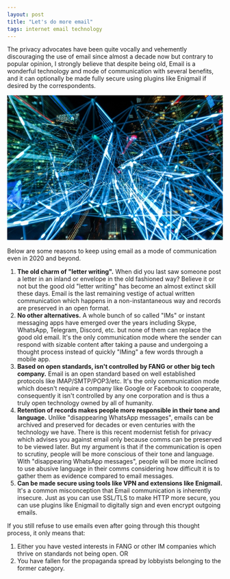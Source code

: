 ```yaml
---
layout: post
title: "Let's do more email"
tags: internet email technology
---
```


The privacy advocates have been quite vocally and vehemently discouraging the use of email since almost a decade now but contrary to popular opinion, I strongly believe that despite being old, Email is a wonderful technology and mode of communication with several benefits, and it can optionally be made fully secure using plugins like Enigmail if desired by the correspondents.

![envelope](/uploads/mesh.jpg)

Below are some reasons to keep using email as a mode of communication even in 2020 and beyond.

1. **The old charm of "letter writing".** When did you last saw someone post a letter in an inland or envelope in the old fashioned way? Believe it or not but the good old "letter writing" has become an almost extinct skill these days. Email is the last remaining vestige of actual written communication which happens in a non-instantaneous way and records are preserved in an open format.
2. **No other alternatives.** A whole bunch of so called "IMs" or instant messaging apps have emerged over the years including Skype, WhatsApp, Telegram, Discord, etc. but none of them can replace the good old email. It's the only communication mode where the sender can respond with sizable content after taking a pause and undergoing a thought process instead of quickly "IMing" a few words through a mobile app.
3. **Based on open standards, isn't controlled by FANG or other big tech company.** Email is an open standard based on well established protocols like IMAP/SMTP/POP3/etc. It's the only communication mode which doesn't require a company like Google or Facebook to cooperate, consequently it isn't controlled by any one corporation and is thus a truly open technology owned by all of humanity.
4. **Retention of records makes people more responsible in their tone and language.** Unlike "disappearing WhatsApp messages", emails can be archived and preserved for decades or even centuries with the technology we have. There is this recent modernist fetish for privacy which advises you against email only because comms can be preserved to be viewed later. But my argument is that if the communication is open to scrutiny, people will be more conscious of their tone and language. With "disappearing WhatsApp messages", people will be more inclined to use abusive language in their comms considering how difficult it is to gather them as evidence compared to email messages.
5. **Can be made secure using tools like VPN and extensions like Enigmail.** It's a common misconception that Email communication is inherently insecure. Just as you can use SSL/TLS to make HTTP more secure, you can use plugins like Enigmail to digitally sign and even encrypt outgoing emails.

If you still refuse to use emails even after going through this thought process, it only means that:

1. Either you have vested interests in FANG or other IM companies which thrive on standards not being open. OR
2. You have fallen for the propaganda spread by lobbyists belonging to the former category.